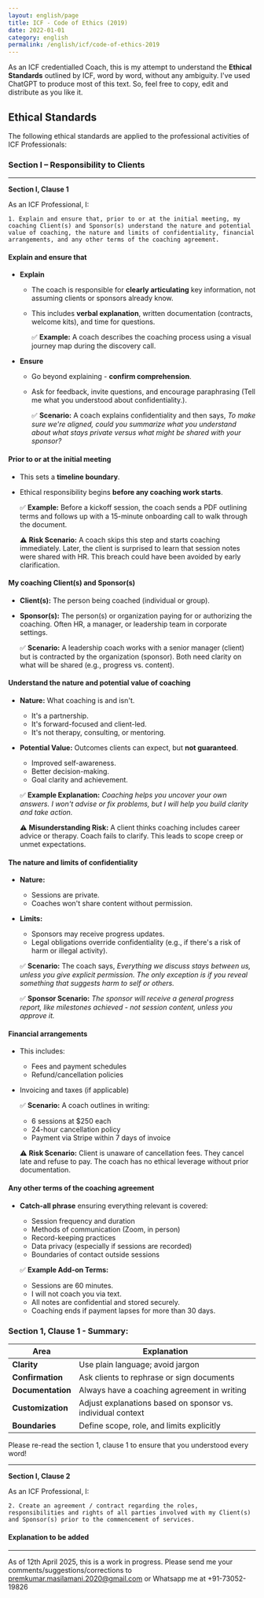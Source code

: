 ```yaml
---
layout: english/page
title: ICF - Code of Ethics (2019)
date: 2022-01-01
category: english
permalink: /english/icf/code-of-ethics-2019
---
```


As an ICF credentialled Coach, this is my attempt to understand the **Ethical Standards** outlined by ICF, word by word, without any ambiguity. I've used ChatGPT to produce most of this text. So, feel free to copy, edit and distribute as you like it.

## Ethical Standards

The following ethical standards are applied to the professional activities of ICF Professionals:

### Section I – Responsibility to Clients

---

**Section I, Clause 1**

As an ICF Professional, I:

```
1. Explain and ensure that, prior to or at the initial meeting, my coaching Client(s) and Sponsor(s) understand the nature and potential value of coaching, the nature and limits of confidentiality, financial arrangements, and any other terms of the coaching agreement.
```

#### Explain and ensure that
- **Explain**
  - The coach is responsible for **clearly articulating** key information, not assuming clients or sponsors already know.
  - This includes **verbal explanation**, written documentation (contracts, welcome kits), and time for questions.

    ✅ **Example:** A coach describes the coaching process using a visual journey map during the discovery call.

- **Ensure**
  - Go beyond explaining - **confirm comprehension**.
  - Ask for feedback, invite questions, and encourage paraphrasing (Tell me what you understood about confidentiality.).

    ✅ **Scenario:**
    A coach explains confidentiality and then says,
    _To make sure we're aligned, could you summarize what you understand about what stays private versus what might be shared with your sponsor?_

#### Prior to or at the initial meeting

- This sets a **timeline boundary**.
- Ethical responsibility begins **before any coaching work starts**.

  ✅ **Example:**
  Before a kickoff session, the coach sends a PDF outlining terms and follows up with a 15-minute onboarding call to walk through the document.

  ⚠️ **Risk Scenario:**
  A coach skips this step and starts coaching immediately. Later, the client is surprised to learn that session notes were shared with HR. This breach could have been avoided by early clarification.

#### My coaching Client(s) and Sponsor(s)

- **Client(s):** The person being coached (individual or group).
- **Sponsor(s):** The person(s) or organization paying for or authorizing the coaching. Often HR, a manager, or leadership team in corporate settings.

  ✅ **Scenario:**
  A leadership coach works with a senior manager (client) but is contracted by the organization (sponsor). Both need clarity on what will be shared (e.g., progress vs. content).

#### Understand the nature and potential value of coaching

- **Nature:** What coaching is and isn't.
  - It's a partnership.
  - It's forward-focused and client-led.
  - It's not therapy, consulting, or mentoring.

- **Potential Value:** Outcomes clients can expect, but **not guaranteed**.
  - Improved self-awareness.
  - Better decision-making.
  - Goal clarity and achievement.

  ✅ **Example Explanation:**
  _Coaching helps you uncover your own answers. I won't advise or fix problems, but I will help you build clarity and take action._

  ⚠️ **Misunderstanding Risk:**
  A client thinks coaching includes career advice or therapy. Coach fails to clarify. This leads to scope creep or unmet expectations.

#### The nature and limits of confidentiality

- **Nature:**
  - Sessions are private.
  - Coaches won't share content without permission.

- **Limits:**
  - Sponsors may receive progress updates.
  - Legal obligations override confidentiality (e.g., if there's a risk of harm or illegal activity).

  ✅ **Scenario:**
  The coach says,
  _Everything we discuss stays between us, unless you give explicit permission. The only exception is if you reveal something that suggests harm to self or others._

  ✅ **Sponsor Scenario:**
  _The sponsor will receive a general progress report, like milestones achieved - not session content, unless you approve it._

#### Financial arrangements

- This includes:
  - Fees and payment schedules
  - Refund/cancellation policies
- Invoicing and taxes (if applicable)

  ✅ **Scenario:**
  A coach outlines in writing:
  - 6 sessions at $250 each
  - 24-hour cancellation policy
  - Payment via Stripe within 7 days of invoice

  ⚠️ **Risk Scenario:**
  Client is unaware of cancellation fees. They cancel late and refuse to pay. The coach has no ethical leverage without prior documentation.

#### Any other terms of the coaching agreement

- **Catch-all phrase** ensuring everything relevant is covered:
  - Session frequency and duration
  - Methods of communication (Zoom, in person)
  - Record-keeping practices
  - Data privacy (especially if sessions are recorded)
  - Boundaries of contact outside sessions

  ✅ **Example Add-on Terms:**
  - Sessions are 60 minutes.
  - I will not coach you via text.
  - All notes are confidential and stored securely.
  - Coaching ends if payment lapses for more than 30 days.

### Section 1, Clause 1 - Summary:

|Area|Explanation|
|---|---|
|**Clarity**|Use plain language; avoid jargon|
|**Confirmation**|Ask clients to rephrase or sign documents|
|**Documentation**|Always have a coaching agreement in writing|
|**Customization**|Adjust explanations based on sponsor vs. individual context|
|**Boundaries**|Define scope, role, and limits explicitly|

Please re-read the section 1, clause 1 to ensure that you understood every word!

---

**Section I, Clause 2**

As an ICF Professional, I:

```
2. Create an agreement / contract regarding the roles, responsibilities and rights of all parties involved with my Client(s) and Sponsor(s) prior to the commencement of services.
```

#### Explanation to be added

---

As of 12th April 2025, this is a work in progress. Please send me your comments/suggestions/corrections to premkumar.masilamani.2020@gmail.com or Whatsapp me at +91-73052-19826
